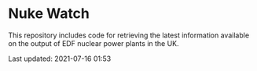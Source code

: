 # Nuke Watch

This repository includes code for retrieving the latest information available on the output of EDF nuclear power plants in the UK.

Last updated: 2021-07-16 01:53